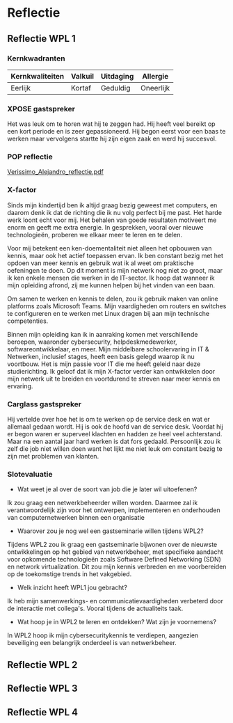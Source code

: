 # Reflectie

## Reflectie WPL 1
### Kernkwadranten
|Kernkwaliteiten|Valkuil|Uitdaging|Allergie
|---------------|-------|---------|--------|
|Eerlijk|Kortaf|Geduldig|Oneerlijk

### XPOSE gastspreker
Het was leuk om te horen wat hij te zeggen had. Hij heeft veel bereikt op een kort periode en is zeer gepassioneerd. Hij begon eerst voor een baas te werken maar vervolgens startte hij zijn eigen zaak en werd hij succesvol. 
### POP reflectie
[Verissimo_Alejandro_reflectie.pdf](https://github.com/PXL-Digital-SNE-Werkplekleren/portfolio-AlejandroVerissimoPXL/files/13875778/Verissimo_Alejandro_reflectie.pdf)
### X-factor
Sinds mijn kindertijd ben ik altijd graag bezig geweest met computers, en daarom denk ik dat de richting die ik nu volg perfect bij me past. Het harde werk loont echt voor mij. Het behalen van goede resultaten motiveert me enorm en geeft me extra energie. In gesprekken, vooral over nieuwe technologieën, proberen we elkaar meer te leren en te delen.

Voor mij betekent een ken-doementaliteit niet alleen het opbouwen van kennis, maar ook het actief toepassen ervan. Ik ben constant bezig met het opdoen van meer kennis en gebruik wat ik al weet om praktische oefeningen te doen. Op dit moment is mijn netwerk nog niet zo groot, maar ik ken enkele mensen die werken in de IT-sector. Ik hoop dat wanneer ik mijn opleiding afrond, zij me kunnen helpen bij het vinden van een baan.

Om samen te werken en kennis te delen, zou ik gebruik maken van online platforms zoals Microsoft Teams. Mijn vaardigheden om routers en switches te configureren en te werken met Linux dragen bij aan mijn technische competenties.

Binnen mijn opleiding kan ik in aanraking komen met verschillende beroepen, waaronder cybersecurity, helpdeskmedewerker, softwareontwikkelaar, en meer. Mijn middelbare schoolervaring in IT & Netwerken, inclusief stages, heeft een basis gelegd waarop ik nu voortbouw. Het is mijn passie voor IT die me heeft geleid naar deze studierichting. Ik geloof dat ik mijn X-factor verder kan ontwikkelen door mijn netwerk uit te breiden en voortdurend te streven naar meer kennis en ervaring.

### Carglass gastspreker
Hij vertelde over hoe het is om te werken op de service desk en wat er allemaal gedaan wordt. Hij is ook de hoofd van de service desk. Voordat hij er begon waren er superveel klachten en hadden ze heel veel achterstand. Maar na een aantal jaar hard werken is dat fors gedaald. Persoonlijk zou ik zelf die job niet willen doen want het lijkt me niet leuk om constant bezig te zijn met problemen van klanten.

### Slotevaluatie 
- Wat weet je al over de soort van job die je later wil uitoefenen?
  
 Ik zou graag een netwerkbeheerder willen worden. Daarmee zal ik verantwoordelijk zijn voor het ontwerpen, implementeren en onderhouden van computernetwerken binnen een organisatie
  
- Waarover zou je nog wel een gastseminarie willen tijdens WPL2?

Tijdens WPL2 zou ik graag een gastseminarie bijwonen over de nieuwste ontwikkelingen op het gebied van netwerkbeheer, met specifieke aandacht voor opkomende technologieën zoals Software Defined Networking (SDN) en network virtualization. Dit zou mijn kennis verbreden en me voorbereiden op de toekomstige trends in het vakgebied.
  
- Welk inzicht heeft WPL1 jou gebracht?

 Ik heb mijn samenwerkings- en communicatievaardigheden verbeterd door de interactie met collega's. Vooral tijdens de actualiteits taak.
  
- Wat hoop je in WPL2 te leren en ontdekken? Wat zijn je voornemens?

In WPL2 hoop ik mijn cybersecuritykennis te verdiepen, aangezien beveiliging een belangrijk onderdeel is van netwerkbeheer.

## Reflectie WPL 2

## Reflectie WPL 3

## Reflectie WPL 4
